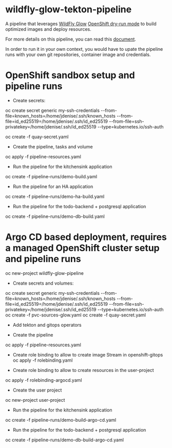 # wildfly-glow-tekton-pipeline

A pipeline that leverages [WildFly Glow](https://github.com/wildfly/wildfly-glow) [OpenShift dry-run mode](https://docs.wildfly.org/wildfly-glow/#_openshift_dry_run_mode) to build optimized images and deploy resources.

For more details on this pipeline, you can read this [document](pipeline-details.md).

In order to run it in your own context, you would have to upate the pipeline runs with your own git repositories, container image and credentials.

# OpenShift sandbox setup and pipeline runs

* Create secrets:

oc create secret generic my-ssh-credentials --from-file=known_hosts=/home/jdenise/.ssh/known_hosts --from-file=id_ed25519=/home/jdenise/.ssh/id_ed25519 --from-file=ssh-privatekey=/home/jdenise/.ssh/id_ed25519 --type=kubernetes.io/ssh-auth

oc create -f quay-secret.yaml

* Create the pipeline, tasks and volume

oc apply -f pipeline-resources.yaml

* Run the pipeline for the kitchensink application

oc create -f pipeline-runs/demo-build.yaml

* Run the pipeline for an HA application

oc create -f pipeline-runs/demo-ha-build.yaml

* Run the pipeline for the todo-backend + postgresql application

oc create -f pipeline-runs/demo-db-build.yaml

#  Argo CD based deployment, requires a managed OpenShift cluster setup and pipeline runs

oc new-project wildfly-glow-pipeline

* Create secrets and volumes:

oc create secret generic my-ssh-credentials --from-file=known_hosts=/home/jdenise/.ssh/known_hosts --from-file=id_ed25519=/home/jdenise/.ssh/id_ed25519 --from-file=ssh-privatekey=/home/jdenise/.ssh/id_ed25519 --type=kubernetes.io/ssh-auth
oc create -f pvc-sources-glow.yaml
oc create -f quay-secret.yaml

* Add tekton and gitops operators

* Create the pipeline

oc apply -f pipeline-resources.yaml

* Create role binding to allow to create image Stream in openshift-gitops
oc apply -f rolebinding.yaml

* Create role binding to allow to create resources in the user-project

oc apply -f rolebinding-argocd.yaml

* Create the user project

oc new-project user-project

* Run the pipeline for the kitchensink application

oc create -f pipeline-runs/demo-build-argo-cd.yaml

* Run the pipeline for the todo-backend + postgresql application

oc create -f pipeline-runs/demo-db-build-argo-cd.yaml